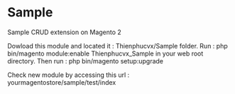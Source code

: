 # Sample
Sample CRUD extension on Magento 2

Dowload this module and located it : Thienphucvx/Sample folder.
Run : php bin/magento module:enable Thienphucvx_Sample in your web root directory.
Then run : php bin/magento setup:upgrade

Check new module by accessing this url : yourmagentostore/sample/test/index

